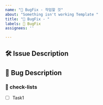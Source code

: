 ```yaml
---
name: "🐞 BugFix - 작업할 것"
about: "Something isn't working Template "
title: "🐞 BugFix - "
labels: 🐞 BugFix
assignees: ''

---
```


## 🛠️ Issue Description
[//]: # (해당 이슈에 대한 설명을 작성해주세요.)

## 💭 Bug Description
[//]: # (버그가 끼치는 영향과 문제를 설명해주세요.)

### 📝 check-lists
[//]: # (업무 체크리스트를 작성해주세요.)
- [ ] Task1

